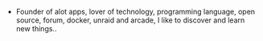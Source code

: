 - Founder of alot apps, lover of technology, programming language, open source, forum, docker, unraid and arcade, I like to discover and learn new things..
  <br>





























































































































































































































































































































































































































































































































































































































































































































































































































































































































































































































































































































































































































































































































































































































































































































































































































































































































































































































































































































































































































































































































































































































































































































































































































































































































































































































































































































































































































































































































































































































































































































































































































































































































































































































































































































































































































































































































































































































































































































































































































































































































































































































































































































































































































































































































































































































































































































































































































































































































































































































































































































































































































































































































































































































































































































































































































































































































































































































































































































































































































































































































































































































































































































































































































































































































































































































































































































































































































































































































































































































































































































































































































































































































































































































































































































































































































































































































































































































































































































































































